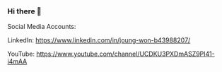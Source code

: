### Hi there 👋


Social Media Accounts:

LinkedIn: https://www.linkedin.com/in/joung-won-b43988207/

YouTube: https://www.youtube.com/channel/UCDKU3PXDmASZ9PI41-i4mAA



<!--
**Joung-Won/Joung-Won** is a ✨ _special_ ✨ repository because its `README.md` (this file) appears on your GitHub profile.

Here are some ideas to get you started:

- 🔭 I’m currently working on ...
- 🌱 I’m currently learning ...
- 👯 I’m looking to collaborate on ...
- 🤔 I’m looking for help with ...
- 💬 Ask me about ...
- 📫 How to reach me: ...
- 😄 Pronouns: ...
- ⚡ Fun fact: ...
-->
